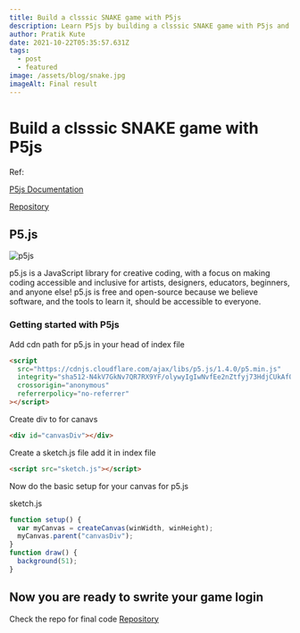 ```yaml
---
title: Build a clsssic SNAKE game with P5js
description: Learn P5js by building a clsssic SNAKE game with P5js and javascript
author: Pratik Kute
date: 2021-10-22T05:35:57.631Z
tags:
  - post
  - featured
image: /assets/blog/snake.jpg
imageAlt: Final result
---
```


# Build a clsssic SNAKE game with P5js

Ref:

[P5js Documentation](https://p5js.org/)

[Repository](https://github.com/pratikkute/snake-p5js)


## P5.js

<img src="/assets/blog/p5js.svg"
alt="p5js"/>

p5.js is a JavaScript library for creative coding, with a focus on making coding accessible and inclusive for artists, designers, educators, beginners, and anyone else! p5.js is free and open-source because we believe software, and the tools to learn it, should be accessible to everyone.

### Getting started with P5js

Add cdn path for p5.js in your head of index file

```html
<script
  src="https://cdnjs.cloudflare.com/ajax/libs/p5.js/1.4.0/p5.min.js"
  integrity="sha512-N4kV7GkNv7QR7RX9YF/olywyIgIwNvfEe2nZtfyj73HdjCUkAfOBDbcuJ/cTaN04JKRnw1YG1wnUyNKMsNgg3g=="
  crossorigin="anonymous"
  referrerpolicy="no-referrer"
></script>
```

Create div to for canavs

```html
<div id="canvasDiv"></div>
```

Create a sketch.js file add it in index file

```html
<script src="sketch.js"></script>
```

Now do the basic setup for your canvas for p5.js

sketch.js
```js
function setup() {
  var myCanvas = createCanvas(winWidth, winHeight);
  myCanvas.parent("canvasDiv");
}
function draw() {
  background(51);
}
```

## Now you are ready to swrite your game login

Check the repo for final code [Repository](https://github.com/pratikkute/snake-p5js)